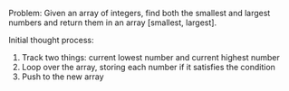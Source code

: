 Problem:
Given an array of integers, find both the smallest and largest numbers and return them in an array [smallest, largest].

Initial thought process:
1. Track two things: current lowest number and current highest number
2. Loop over the array, storing each number if it satisfies the condition
3. Push to the new array